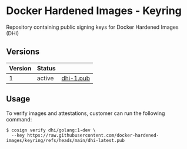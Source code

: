 # Docker Hardened Images - Keyring

Repository containing public signing keys for Docker Hardened Images (DHI)

## Versions

| Version | Status |                        |
|---------| -------|------------------------|
| 1       | active | [dhi-1.pub](dhi-1.pub) |

## Usage

To verify images and attestations, customer can run the following command:

```
$ cosign verify dhi/golang:1-dev \
  --key https://raw.githubusercontent.com/docker-hardened-images/keyring/refs/heads/main/dhi-latest.pub
```
